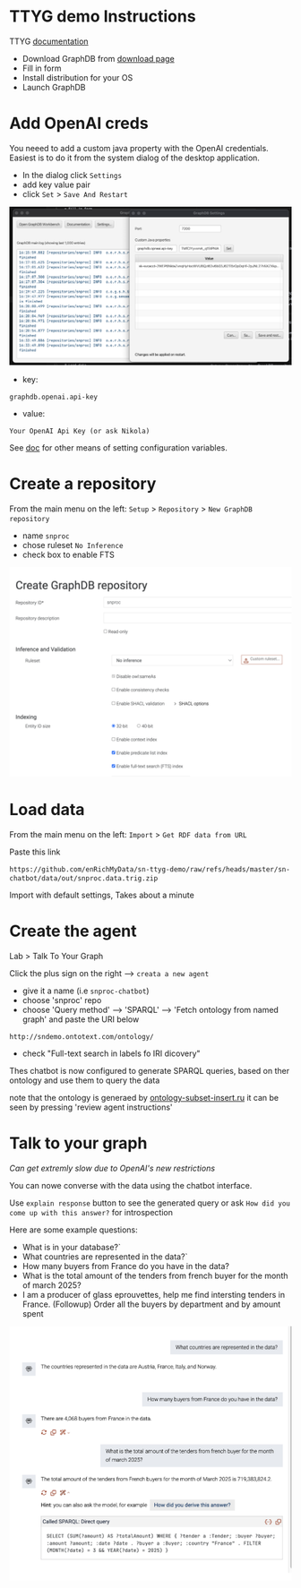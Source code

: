 # TTYG demo Instructions
TTYG [documentation](https://graphdb.ontotext.com/documentation/11.0/talk-to-graph.html)

* Download GraphDB from [download page](https://www.ontotext.com/products/graphdb/#try-graphdb)
* Fill in form 
* Install distribution for your OS
* Launch GraphDB

# Add OpenAI creds

You neeed to add a custom java property with the OpenAI credentials. 
Easiest is to do it from the system dialog of the desktop application. 

* In the dialog click `Settings` 
* add key value pair
* click `Set` > `Save And Restart`

![](img/config-api-key.png)

* key: 
```
graphdb.openai.api-key
```
* value: 
```
Your OpenAI Api Key (or ask Nikola) 
```

See [doc](https://graphdb.ontotext.com/documentation/11.0/directories-and-config-properties.html#configuration) for other means of setting configuration variables.  


# Create a repository 

From the main menu on the left: 
`Setup` > `Repository` > `New GraphDB repository` 

- name `snproc`
- chose ruleset `No Inference`
- check box to enable FTS 

![](img/repo-create.png)

# Load data 

From the main menu on the left: `Import` > `Get RDF data from URL` 

Paste this link 
```
https://github.com/enRichMyData/sn-ttyg-demo/raw/refs/heads/master/sn-chatbot/data/out/snproc.data.trig.zip
``` 

Import with default settings,
Takes about a minute

# Create the agent


Lab > Talk To Your Graph



Click the plus sign on the right --> `creata a new agent` 

* give it a name (i.e `snproc-chatbot`)
* choose 'snproc' repo
* choose 'Query method' --> 'SPARQL' --> 'Fetch ontology from named graph' and paste  the URI below

```
http://sndemo.ontotext.com/ontology/
```

* check "Full-text search in labels fo IRI dicovery"

Thes chatbot is now configured to generate SPARQL queries,
based on ther ontology and use them to query the data 

note that the ontology is generaed by [ontology-subset-insert.ru](data/model/ontology-subset-insert.ru)
it can be seen by pressing 'review agent instructions'

# Talk to your graph 

*Can get extremly slow due to OpenAI's new restrictions*

You can nowe converse with the data using the chatbot interface.

Use `explain response` button to see the generated query or ask `How did you come up with this answer?` for introspection

Here are some example questions: 

* What is in your database?`
* What countries are represented in the data?`
* How many buyers from France do you have in the data?
* What is the total amount of the tenders from french buyer for the month of march 2025?
* I am a producer of glass eprouvettes, help me find intersting tenders in France. 
  (Followup) Order all the buyers by department and by amount spent 


![](img/ttyg.png)